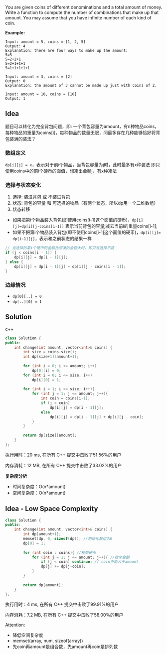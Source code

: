 You are given coins of different denominations and a total amount of money. Write a function to compute the number of combinations that make up that amount. You may assume that you have infinite number of each kind of coin.



**Example:**

```
Input: amount = 5, coins = [1, 2, 5]
Output: 4
Explanation: there are four ways to make up the amount:
5=5
5=2+2+1
5=2+1+1+1
5=1+1+1+1+1

Input: amount = 3, coins = [2]
Output: 0
Explanation: the amount of 3 cannot be made up just with coins of 2.

Input: amount = 10, coins = [10] 
Output: 1
```

## Idea

题目可以转化为完全背包问题，即:
一个背包容量为amount，有n种物品coins，每种物品的重量为coins[i]，每种物品的数量无限，问最多存在几种能够恰好将背包装满的装法？

### 数组定义

`dp[i][j] = x`，表示对于前i个物品，当背包容量为j时，此时最多有x种装法
即只使用coins中的前i个硬币的面值，想凑出金额j，有x种凑法

### 选择与状态变化

1. 选择: 装进背包 或 不装进背包
2. 状态: 背包的容量 和 可选择的物品（有两个状态，所以dp用一个二维数组）
3. 状态转移

- 如果把第i个物品装入背包(即使用coins[i-1]这个面值的硬币)，`dp[i][j]=dp[i][j-coins[i-1]]` 表示当前背包的容量j减去当前i的重量coins[i-1];
- 如果不把第i个物品装入背包(即不使用coins[i-1]这个面值的硬币)，`dp[i][j]= dp[i-1][j]`，表示和之前状态的结果一样

```c++
// 当选择的第i个硬币的金额比想凑的金额大时，即只有选择不装
if (j < coins[i - 1]) {
    dp[i][j] = dp[i - 1][j];
} else {
    dp[i][j] = dp[i - 1][j] + dp[i][j - coins[i - 1]];
}
```

### 边缘情况

- `dp[0][..] = 0`
- `dp[..][0] = 1`

## Solution

c++


```c++
class Solution {
public:
    int change(int amount, vector<int>& coins) {
        int size = coins.size();
		int dp[size+1][amount+1];
        
        for (int i = 0; i <= amount; i++)
            dp[0][i] = 0;
        for (int i = 0; i <= size; i++)
            dp[i][0] = 1;
        
        for (int i = 1; i <= size; i++){
            for (int j = 1; j <= amount; j++){
                int coin = coins[i-1];
                if (j < coin) 
                    dp[i][j] = dp[i - 1][j];
                else 
                    dp[i][j] = dp[i - 1][j] + dp[i][j - coin];
            }
        }
        
        return dp[size][amount];
    }
};
```

执行用时：20 ms, 在所有 C++ 提交中击败了51.56%的用户

内存消耗：12 MB, 在所有 C++ 提交中击败了33.02%的用户

**复杂度分析**

- 时间复杂度：O(n*amount)
- 空间复杂度：O(n*amount)

## Idea - Low Space Complexity

```c++
class Solution {
public:
    int change(int amount, vector<int>& coins) {
        int dp[amount+1];
        memset(dp, 0, sizeof(dp)); //初始化数组为0
        dp[0] = 1;
        
        for (int coin : coins){ //枚举硬币
            for (int j = 1; j <= amount; j++){ //枚举金额
                if (j < coin) continue; // coin不能大于amount
                dp[j] += dp[j-coin];
            }
        }
        
        return dp[amount];
    }
};
```

执行用时：4 ms, 在所有 C++ 提交中击败了99.91%的用户

内存消耗：7.2 MB, 在所有 C++ 提交中击败了58.00%的用户

Attention:

- 降低空间复杂度
- memset(array, num, sizeof(array))
- 先coin再amount是组合数，先amount再coin是排列数